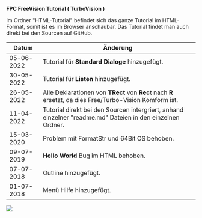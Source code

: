 <b>FPC FreeVision Tutorial ( TurboVision )</b>

Im Ordner "HTML-Tutorial" befindet sich das ganze Tutorial im HTML-Format, somit ist es im Browser anschaubar.
Das Tutorial findet man auch direkt bei den Sourcen auf GitHub.


Datum | Änderung 
--- | ---
05-06-2022 | Tutorial für <b>Standard Dialoge</b> hinzugefügt.
30-05-2022 | Tutorial für <b>Listen</b> hinzugefügt.
26-05-2022 | Alle Deklarationen von <b>TRect</b> von <b>Rec</b>t nach <b>R</b> ersetzt, da dies Free/Turbo-Vision Komform ist.
11-04-2022 | Tutorial direkt bei den Sourcen intergriert, anhand einzelner "readme.md" Dateien in den einzelnen Ordner.
15-03-2020 | Problem mit FormatStr und 64Bit OS behoben.
09-07-2019 | <b>Hello World</b> Bug im HTML behoben.
07-07-2018 | Outline hinzugefügt.
01-07-2018 | Menü Hilfe hinzugefügt.

<img src="image.png">

